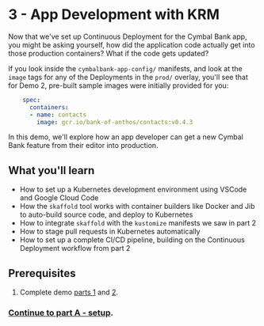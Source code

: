 # 3 - App Development with KRM   

Now that we've set up Continuous Deployment for the Cymbal Bank app, you might be asking yourself, how did the application code actually get into those production containers? What if the code gets updated? 

If you look inside the `cymbalbank-app-config/` manifests, and look at the `image` tags for any of the Deployments in the `prod/` overlay, you'll see that for Demo 2, pre-built sample images were initially provided for you:

```YAML
    spec: 
      containers:
      - name: contacts
        image: gcr.io/bank-of-anthos/contacts:v0.4.3
```

In this demo, we'll explore how an app developer can get a new Cymbal Bank feature from their editor into production. 


## What you'll learn  
- How to set up a Kubernetes development environment using VSCode and Google Cloud Code 
- How the `skaffold` tool works with container builders like Docker and Jib to auto-build source code, and deploy to Kubernetes
- How to integrate `skaffold` with the `kustomize` manifests we saw in part 2 
- How to stage pull requests in Kubernetes automatically
- How to set up a complete CI/CD pipeline, building on the Continuous Deployment workflow from part 2 

## Prerequisites 

1. Complete demo [parts 1](/1-setup) and [2](/2-how-krm-works). 

### **[Continue to part A - setup](partA-setup.md)**. 
